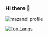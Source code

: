 ### Hi there 👋

![mazandi profile](http://mazandi.herokuapp.com/api?handle=wlgn8648&theme=warm) 

[![Top Langs](https://github-readme-stats.vercel.app/api/top-langs/?username=wlgn8648&langs_count=8)](https://github.com/anuraghazra/github-readme-stats)

<!--
**wlgn8648/wlgn8648** is a ✨ _special_ ✨ repository because its `README.md` (this file) appears on your GitHub profile.

Here are some ideas to get you started:

- 🔭 I’m currently working on ...
- 🌱 I’m currently learning ...
- 👯 I’m looking to collaborate on ...
- 🤔 I’m looking for help with ...
- 💬 Ask me about ...
- 📫 How to reach me: ...
- 😄 Pronouns: ...
- ⚡ Fun fact: ...
-->
